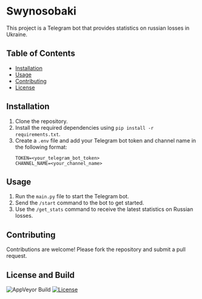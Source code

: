 # Swynosobaki

This project is a Telegram bot that provides statistics on russian losses in Ukraine.

## Table of Contents

- [Installation](#installation)
- [Usage](#usage)
- [Contributing](#contributing)
- [License](#license)

## Installation

1. Clone the repository.
2. Install the required dependencies using `pip install -r requirements.txt`.
3. Create a `.env` file and add your Telegram bot token and channel name in the following format:
   ```
   TOKEN=<your_telegram_bot_token>
   CHANNEL_NAME=<your_channel_name>
   ```

## Usage

1. Run the `main.py` file to start the Telegram bot.
2. Send the `/start` command to the bot to get started.
3. Use the `/get_stats` command to receive the latest statistics on Russian losses.

## Contributing

Contributions are welcome! Please fork the repository and submit a pull request.

## License and Build
![AppVeyor Build](https://img.shields.io/appveyor/build/midit/swynosobaki)
[![License](https://img.shields.io/badge/license-MIT-blue.svg)](https://opensource.org/licenses/MIT)
